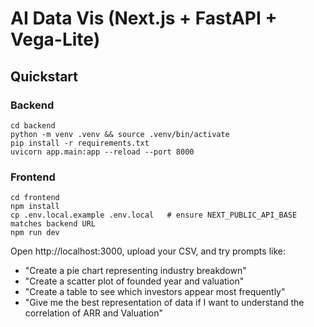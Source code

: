 # AI Data Vis (Next.js + FastAPI + Vega-Lite)

## Quickstart
### Backend
```
cd backend
python -m venv .venv && source .venv/bin/activate  
pip install -r requirements.txt
uvicorn app.main:app --reload --port 8000
```

### Frontend
```
cd frontend
npm install
cp .env.local.example .env.local   # ensure NEXT_PUBLIC_API_BASE matches backend URL
npm run dev
```
Open http://localhost:3000, upload your CSV, and try prompts like:
- "Create a pie chart representing industry breakdown"
- "Create a scatter plot of founded year and valuation"
- "Create a table to see which investors appear most frequently"
- "Give me the best representation of data if I want to understand the correlation of ARR and Valuation"
